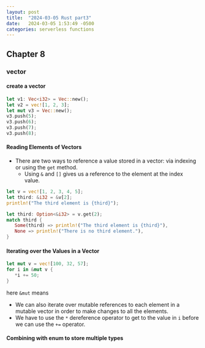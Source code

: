 ```yaml
---
layout: post
title:  "2024-03-05 Rust part3"
date:   2024-03-05 1:53:49 -0500
categories: serverless functions
---
```

## Chapter 8
### vector
#### create a vector

```rust
let v1: Vec<i32> = Vec::new();
let v2 = vec![1, 2, 3];
let mut v3 = Vec::new();
v3.push(5);
v3.push(6);
v3.push(7);
v3.push(8);
```

#### Reading Elements of Vectors

- There are two ways to reference a value stored in a vector: via indexing or using the `get` method.
	+ Using `&` and `[]` gives us a reference to the element at the index value.

```rust
let v = vec![1, 2, 3, 4, 5];
let third: &i32 = &v[2];
println!("The third element is {third}");

let third: Option<&i32> = v.get(2);
match third {
   Some(third) => println!("The third element is {third}"),
   None => println!("There is no third element."),
}
```

#### Iterating over the Values in a Vector

```rust
let mut v = vec![100, 32, 57];
for i in &mut v {
   *i += 50;
}
```

here `&mut` means

- We can also iterate over mutable references to each element in a mutable vector in order to make changes to all the elements.
- We have to use the `*` dereference operator to get to the value in `i` before we can use the `+=` operator. 

#### Combining with enum to store multiple types
